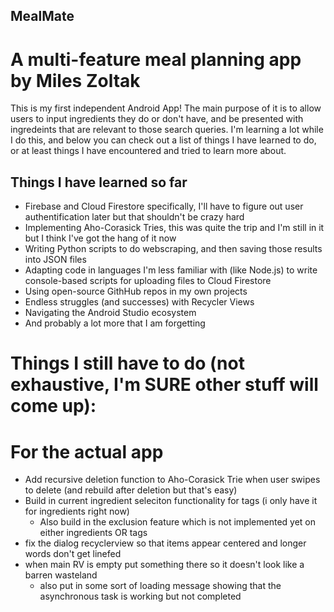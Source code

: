 ## MealMate
# A multi-feature meal planning app by Miles Zoltak

This is my first independent Android App!  The main purpose of it is to allow users to input ingredients they do or don't have, and be presented with ingredeints
that are relevant to those search queries.  I'm learning a lot while I do this, and below you can check out a list of things I have learned to do, or at least 
things I have encountered and tried to learn more about.



## Things I have learned so far
* Firebase and Cloud Firestore specifically, I'll have to figure out user authentification later but that shouldn't be crazy hard
* Implementing Aho-Corasick Tries, this was quite the trip and I'm still in it but I think I've got the hang of it now
* Writing Python scripts to do webscraping, and then saving those results into JSON files
* Adapting code in languages I'm less familiar with (like Node.js) to write console-based scripts for uploading files to Cloud Firestore
* Using open-source GithHub repos in my own projects
* Endless struggles (and successes) with Recycler Views
* Navigating the Android Studio ecosystem
* And probably a lot more that I am forgetting

# Things I still have to do (not exhaustive, I'm SURE other stuff will come up):
# For the actual app
* Add recursive deletion function to Aho-Corasick Trie when user swipes to delete (and rebuild after deletion but that's easy)
* Build in current ingredient seleciton functionality for tags (i only have it for ingredients right now)
  * Also build in the exclusion feature which is not implemented yet on either ingredients OR tags
* fix the dialog recyclerview so that items appear centered and longer words don't get linefed
* when main RV is empty put something there so it doesn't look like a barren wasteland
  * also put in some sort of loading message showing that the asynchronous task is working but not completed
